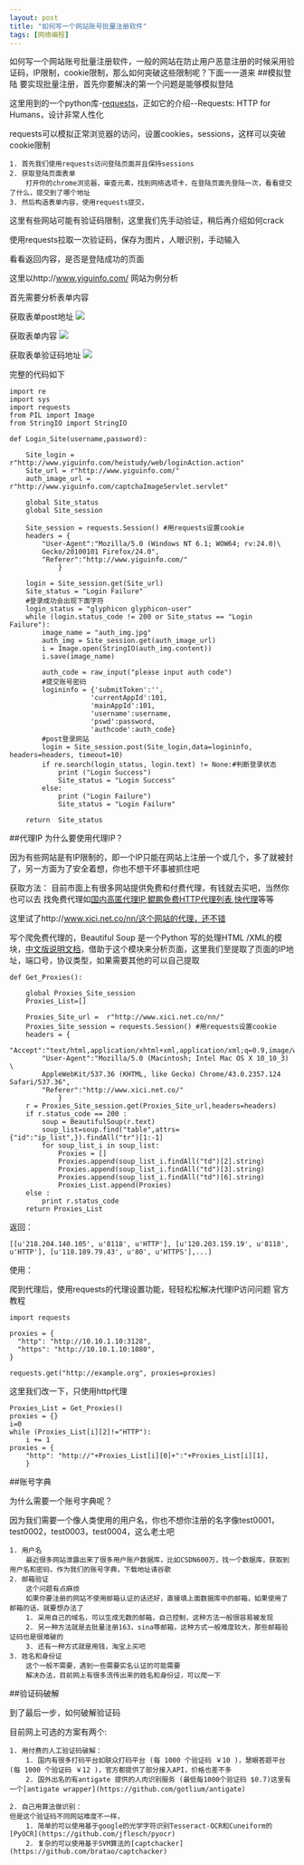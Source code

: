 ```yaml
---
layout: post
title: "如何写一个网站账号批量注册软件"
tags: [网络编程]
---
```

如何写一个网站账号批量注册软件，一般的网站在防止用户恶意注册的时候采用验证码，IP限制，cookie限制，那么如何突破这些限制呢？下面一一道来
##模拟登陆
要实现批量注册，首先你要解决的第一个问题是能够模拟登陆

这里用到的一个python库-[requests](http://docs.python-requests.org/en/latest/)，正如它的介绍--Requests: HTTP for Humans，设计非常人性化

requests可以模拟正常浏览器的访问，设置cookies，sessions，这样可以突破cookie限制

	1. 首先我们使用requests访问登陆页面并且保持sessions
	2. 获取登陆页面表单
		打开你的chrome浏览器，审查元素，找到网络选项卡，在登陆页面先登陆一次，看看提交了什么，提交到了哪个地址
	3. 然后构造表单内容，使用requests提交，

这里有些网站可能有验证码限制，这里我们先手动验证，稍后再介绍如何crack

使用requests拉取一次验证码，保存为图片，人眼识别，手动输入

看看返回内容，是否是登陆成功的页面

这里以http://www.yiguinfo.com/ 网站为例分析

首先需要分析表单内容

获取表单post地址
<img src="/blog/public/images/posts/register/post_url.png" >

获取表单内容
<img src="/blog/public/images/posts/register/form.png" >

获取表单验证码地址
<img src="/blog/public/images/posts/register/auth_img.png" >

完整的代码如下

	import re
	import sys
	import requests
	from PIL import Image
	from StringIO import StringIO	
	
	def Login_Site(username,password):
	
	    Site_login = r"http://www.yiguinfo.com/heistudy/web/loginAction.action"
	    Site_url = r"http://www.yiguinfo.com/"
	    auth_image_url = r"http://www.yiguinfo.com/captchaImageServlet.servlet"
	    
	    global Site_status
	    global Site_session
	    
	    Site_session = requests.Session() #用requests设置cookie
	    headers = {
	        "User-Agent":"Mozilla/5.0 (Windows NT 6.1; WOW64; rv:24.0)\
	        Gecko/20100101 Firefox/24.0",
	        "Referer":"http://www.yiguinfo.com/"
	            }
	
	    login = Site_session.get(Site_url)
	    Site_status = "Login Failure"
	    #登录成功会出现下面字符
	    login_status = "glyphicon glyphicon-user"
	    while (login.status_code != 200 or Site_status == "Login Failure"):
	        image_name = "auth_img.jpg"
	        auth_img = Site_session.get(auth_image_url)
	        i = Image.open(StringIO(auth_img.content))
	        i.save(image_name)
	
	        auth_code = raw_input("please input auth code")
	        #提交账号密码
	        logininfo = {'submitToken':'',
	                    'currentAppId':101,
	                    'mainAppId':101,
	                    'username':username,
	                    'pswd':password,
	                    'authcode':auth_code}
	        #post登录网站
	        login = Site_session.post(Site_login,data=logininfo, headers=headers, timeout=10)
	        if re.search(login_status, login.text) != None:#判断登录状态
	            print ("Login Success")
	            Site_status = "Login Success"
	        else:
	            print ("Login Failure")
	            Site_status = "Login Failure"
	
	    return  Site_status

##代理IP
为什么要使用代理IP？

因为有些网站是有IP限制的，即一个IP只能在网站上注册一个或几个，多了就被封了，另一方面为了安全着想，你也不想干坏事被抓住吧

获取方法：
目前市面上有很多网站提供免费和付费代理，有钱就去买吧，当然你也可以去
找免费代理如[国内高匿代理IP](http://www.xici.net.co/nn/),[鲲鹏免费HTTP代理列表](http://www.site-digger.com/html/articles/20110516/proxieslist.html),[快代理](http://www.kuaidaili.com/free/)等等

这里试了http://www.xici.net.co/nn/这个网站的代理，还不错

写个爬免费代理的，Beautiful Soup 是一个Python 写的处理HTML /XML的模块，[中文版说明文档](http://www.crummy.com/software/BeautifulSoup/bs3/documentation.zh.html)，借助于这个模块来分析页面，这里我们至提取了页面的IP地址，端口号，协议类型，如果需要其他的可以自己提取

	def Get_Proxies():
	
	    global Proxies_Site_session
	    Proxies_List=[]
	
	    Proxies_Site_url =  r"http://www.xici.net.co/nn/"
	    Proxies_Site_session = requests.Session() #用requests设置cookie
	    headers = {
	        "Accept":"text/html,application/xhtml+xml,application/xml;q=0.9,image/webp,*/*;q=0.8",
	        "User-Agent":"Mozilla/5.0 (Macintosh; Intel Mac OS X 10_10_3) \
	        AppleWebKit/537.36 (KHTML, like Gecko) Chrome/43.0.2357.124 Safari/537.36",
	        "Referer":"http://www.xici.net.co/"
	            }
	    r = Proxies_Site_session.get(Proxies_Site_url,headers=headers)
	    if r.status_code == 200 :
	        soup = BeautifulSoup(r.text)
	        soup_list=soup.find("table",attrs={"id":"ip_list",}).findAll("tr")[1:-1]
	        for soup_list_i in soup_list:
	            Proxies = []
	            Proxies.append(soup_list_i.findAll("td")[2].string)
	            Proxies.append(soup_list_i.findAll("td")[3].string)
	            Proxies.append(soup_list_i.findAll("td")[6].string)
	            Proxies_List.append(Proxies)
	    else :
	        print r.status_code
	    return Proxies_List


返回：

	[[u'218.204.140.105', u'8118', u'HTTP'], [u'120.203.159.19', u'8118', u'HTTP'], [u'118.189.79.43', u'80', u'HTTPS'],...]


使用：

爬到代理后，使用requests的代理设置功能，轻轻松松解决代理IP访问问题
官方教程

	import requests
	
	proxies = {
	  "http": "http://10.10.1.10:3128",
	  "https": "http://10.10.1.10:1080",
	}
	
	requests.get("http://example.org", proxies=proxies)

这里我们改一下，只使用http代理

	Proxies_List = Get_Proxies()
    proxies = {}
    i=0
    while (Proxies_List[i][2]!="HTTP"):
        i += 1
    proxies = {
        "http": "http://"+Proxies_List[i][0]+":"+Proxies_List[i][1],
        }


##账号字典

为什么需要一个账号字典呢？

因为我们需要一个像人类使用的用户名，你也不想你注册的名字像test0001，test0002，test0003，test0004，这么老土吧

	1. 用户名
		最近很多网站泄露出来了很多用户账户数据库，比如CSDN600万，找一个数据库，获取到用户名和密码，作为我们的账号字典，下载地址请谷歌
	2. 邮箱验证
		这个问题有点麻烦
		如果你要注册的网站不使用邮箱认证的话还好，直接填上面数据库中的邮箱，如果使用了邮箱的话，就要想办法了
		1. 采用自己的域名，可以生成无数的邮箱，自己控制，这种方法一般很容易被发现
		2. 另一种方法就是去批量注册163，sina等邮箱，这种方式一般难度较大，那些邮箱验证码也是很难破的
		3. 还有一种方式就是用钱，淘宝上买吧
	3. 姓名和身份证
		这个一般不需要，遇到一些需要实名认证的可能需要
		解决办法，目前网上有很多流传出来的姓名和身份证，可以爬一下
	

##验证码破解

到了最后一步，如何破解验证码

目前网上可选的方案有两个:
	
	1. 用付费的人工验证码破解：
		1. 国内有很多打码平台如联众打码平台 (每 1000 个验证码 ￥10 )，慧眼答题平台 (每 1000 个验证码 ￥12 )，官方都提供了部分接入API，价格也差不多
		2. 国外出名的有antigate 提供的人肉识别服务 (最低每1000个验证码 $0.7)这里有一个[antigate wrapper](https://github.com/gotlium/antigate)
	
	2. 自己用算法做识别：
	但是这个验证码不同网站难度不一样，
		1. 简单的可以使用基于google的光学字符识别Tesseract-OCR和Cuneiform的[PyOCR](https://github.com/jflesch/pyocr)
		2. 复杂的可以使用基于SVM算法的[captchacker](https://github.com/bratao/captchacker)

